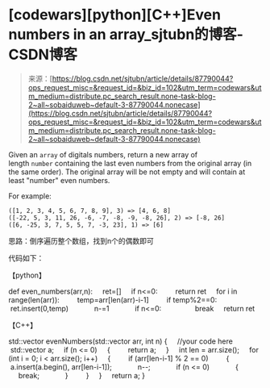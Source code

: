 <!--yml
category: codewars
date: 2022-08-13 11:51:08
-->

# [codewars][python][C++]Even numbers in an array_sjtubn的博客-CSDN博客

> 来源：[https://blog.csdn.net/sjtubn/article/details/87790044?ops_request_misc=&request_id=&biz_id=102&utm_term=codewars&utm_medium=distribute.pc_search_result.none-task-blog-2~all~sobaiduweb~default-3-87790044.nonecase](https://blog.csdn.net/sjtubn/article/details/87790044?ops_request_misc=&request_id=&biz_id=102&utm_term=codewars&utm_medium=distribute.pc_search_result.none-task-blog-2~all~sobaiduweb~default-3-87790044.nonecase)

Given an `array` of digitals numbers, return a new array of length `number` containing the last even numbers from the original array (in the same order). The original array will be not empty and will contain at least "number" even numbers.

For example:

```
([1, 2, 3, 4, 5, 6, 7, 8, 9], 3) => [4, 6, 8]
([-22, 5, 3, 11, 26, -6, -7, -8, -9, -8, 26], 2) => [-8, 26]
([6, -25, 3, 7, 5, 5, 7, -3, 23], 1) => [6]
```

思路：倒序遍历整个数组，找到n个的偶数即可

代码如下：

【python】

def even_numbers(arr,n):
    ret=[]
    if n<=0:
        return ret
    for i in range(len(arr)):
        temp=arr[len(arr)-i-1]
        if temp%2==0:
            ret.insert(0,temp)
            n-=1
            if n<=0:
                break
    return ret

【C++】

std::vector<int> evenNumbers(std::vector<int> arr, int n) {
    //your code here
    std::vector<int> a;
    if (n <= 0)
    {
        return a;
    }
    int len = arr.size();
    for (int i = 0; i < arr.size(); i++)
    {
        if (arr[len-i-1] % 2 == 0)
        {
            a.insert(a.begin(), arr[len-i-1]);
            n--;
            if (n <= 0)
            {
                break;
            }
        }
    }
    return a;
}